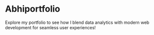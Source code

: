 # Abhiportfolio
Explore my portfolio to see how I blend data analytics with modern web development for seamless user experiences!
